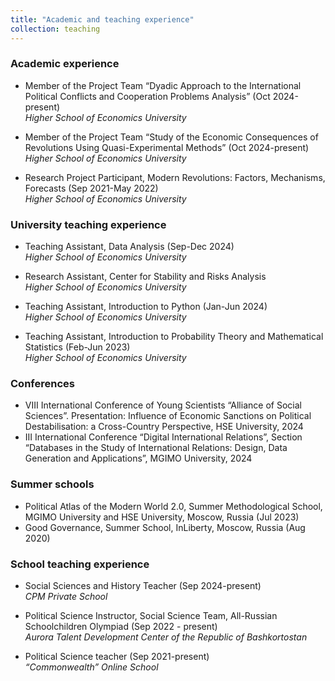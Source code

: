 ```yaml
---
title: "Academic and teaching experience"
collection: teaching
---
```


### Academic experience
* Member of the Project Team “Dyadic Approach to the International Political Conflicts and Cooperation Problems Analysis” (Oct 2024-present)\
_Higher School of Economics University_

* Member of the Project Team “Study of the Economic Consequences of Revolutions Using Quasi-Experimental Methods” (Oct 2024-present)\
_Higher School of Economics University_

* Research Project Participant, Modern Revolutions: Factors, Mechanisms, Forecasts (Sep 2021-May 2022)\
_Higher School of Economics University_

### University teaching experience
* Teaching Assistant, Data Analysis (Sep-Dec 2024)\
_Higher School of Economics University_

* Research Assistant, Center for Stability and Risks Analysis\
_Higher School of Economics University_

* Teaching Assistant, Introduction to Python (Jan-Jun 2024)\
_Higher School of Economics University_

* Teaching Assistant, Introduction to Probability Theory and Mathematical Statistics (Feb-Jun 2023)\
_Higher School of Economics University_

### Conferences
* VIII International Conference of Young Scientists “Alliance of Social Sciences”. Presentation: Influence of Economic Sanctions on Political Destabilisation: a Cross-Country Perspective, HSE University, 2024
* III International Conference “Digital International Relations”, Section “Databases in the Study of International Relations: Design, Data Generation and Applications”, MGIMO University, 2024

### Summer schools
* Political Atlas of the Modern World 2.0, Summer Methodological School, MGIMO University and HSE University, Moscow, Russia (Jul 2023)
* Good Governance, Summer School, InLiberty, Moscow, Russia (Aug 2020)

### School teaching experience
* Social Sciences and History Teacher (Sep 2024-present)\
_CPM Private School_

* Political Science Instructor, Social Science Team, All-Russian Schoolchildren Olympiad (Sep 2022 - present)\
_Aurora Talent Development Center of the Republic of Bashkortostan_

* Political Science teacher (Sep 2021-present)\
_“Commonwealth” Online School_
